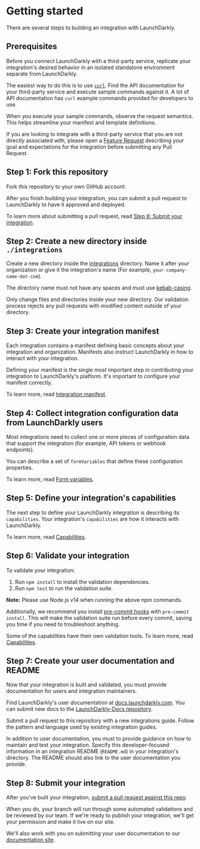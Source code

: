 # Getting started

There are several steps to building an integration with LaunchDarkly.

## Prerequisites

Before you connect LaunchDarkly with a third-party service, replicate your integration's desired behavior in an isolated standalone environment separate from LaunchDarkly.

The easiest way to do this is to use [`curl`](https://curl.haxx.se/docs/manpage.html). Find the API documentation for your third-party service and execute sample commands against it. A lot of API documentation has `curl` example commands provided for developers to use.

When you execute your sample commands, observe the request semantics. This helps streamline your manifest and template definitions.

If you are looking to integrate with a third-party service that you are not directly associated with, please open a [Feature Request](https://github.com/launchdarkly/integration-framework/issues/new/choose) describing your goal and expectations for the integration before submitting any Pull Request.

## Step 1: Fork this repository

Fork this repository to your own GitHub account.

After you finish building your integration, you can submit a pull request to LaunchDarkly to have it approved and deployed.

To learn more about submitting a pull request, read [Step 8: Submit your integration](#step-8-submit-your-integration).

## Step 2: Create a new directory inside `./integrations`

Create a new directory inside the [integrations](../integrations) directory. Name it
after your organization or give it the integration's name (For example, `your-company-name-dot-com`).

The directory name must not have any spaces and must use
[kebab-casing](https://wiki.c2.com/?KebabCase).

Only change files and directories inside your new directory. Our validation process rejects any pull requests with modified content outside of your directory.

## Step 3: Create your integration manifest

Each integration contains a manifest defining basic concepts about your integration and organization. Manifests also instruct LaunchDarkly in how to interact with your integration.

Defining your manifest is the single most important step in contributing your integration to LaunchDarkly's platform. It's important to configure your manifest correctly.

To learn more, read [Integration manifest](manifest.md).

## Step 4: Collect integration configuration data from LaunchDarkly users

Most integrations need to collect one or more pieces of configuration data
that support the integration (for example, API tokens or webhook endpoints).

You can describe a set of `formVariables` that define these configuration properties.

To learn more, read [Form variables](form-variables.md).

## Step 5: Define your integration's capabilities

The next step to define your LaunchDarkly integration is describing its
`capabilities`. Your integration's `capabilities` are how it interacts with LaunchDarkly.

To learn more, read [Capabilities](capabilities.md).

## Step 6: Validate your integration

To validate your integration:

1. Run `npm install` to install the validation dependencies.
2. Run `npm test` to run the validation suite.

**Note:** Please use Node.js v14 when running the above npm commands.

Additionally, we
recommend you install [pre-commit hooks](https://pre-commit.com/#install) with `pre-commit install`. This will make the validation suite run before every commit, saving you time if you need to troubleshoot anything.

Some of the capabilities have their own validation tools. To learn more, read [Capabilities](capabilities.md).

## Step 7: Create your user documentation and README

Now that your integration is built and validated, you must provide documentation for users and integration maintainers.

Find LaunchDarkly's user documentation at [docs.launchdarkly.com](https://docs.launchdarkly.com/integrations). You can submit new docs to the [LaunchDarkly-Docs repository](https://github.com/launchdarkly/LaunchDarkly-Docs).

Submit a pull request to this repository with a new integrations guide. Follow the pattern and language used by existing integration guides.

In addition to user documentation, you must to provide guidance on how to maintain and test your integration. Specify this developer-focused information in an integration README (`README.md`) in your integration's directory. The README should also link to the user documentation you provide.

## Step 8: Submit your integration

After you've built your integration, [submit a pull request against this
repo](https://github.com/launchdarkly/integration-framework/pull/new/main).

When you do, your branch will run through some automated validations and be reviewed by
our team. If we're ready to publish your integration, we'll get your permission and make it live on our site.

We'll also work with you on submitting your user documentation to our [documentation site](https://github.com/launchdarkly/LaunchDarkly-Docs).
